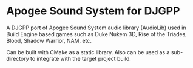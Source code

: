 # Apogee Sound System for DJGPP

A DJGPP port of Apogee Sound System audio library (AudioLib) used in Build Engine based games such as Duke Nukem 3D, Rise of the Triades, Blood, Shadow Warrior, NAM, etc.

Can be built with CMake as a static library. Also can be used as a sub-directory to integrate with the target project build.
